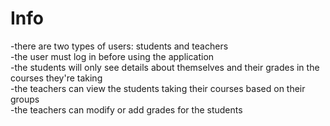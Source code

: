 # Info

-there are two types of users: students and teachers\
-the user must log in before using the application\
-the students will only see details about themselves and their grades in the courses they're taking\
-the teachers can view the students taking their courses based on their groups\
-the teachers can modify or add grades for the students
